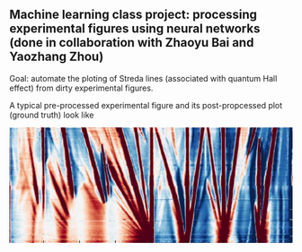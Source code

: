 ## Machine learning class project: processing experimental figures using neural networks (done in collaboration with Zhaoyu Bai and Yaozhang Zhou)

Goal: automate the ploting of Streda lines (associated with quantum Hall effect) from dirty experimental figures.

A typical pre-processed experimental figure and its post-propcessed plot (ground truth) look like 

![Alt text](/nature_imag_cropped.png?raw=true "original")
